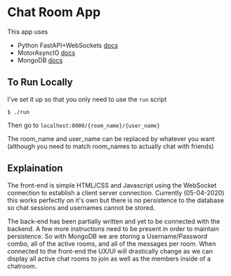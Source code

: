 # Chat Room App

This app uses 
- Python FastAPI+WebSockets [docs](https://fastapi.tiangolo.com/)
- MotorAsyncIO [docs](https://motor.readthedocs.io/en/stable/tutorial-asyncio.html)
- MongoDB [docs](https://docs.mongodb.com/manual/)


## To Run Locally

I've set it up so that you only need to use the `run` script

```
$ ./run
```

Then go to `localhost:8000/{room_name}/{user_name}`

The room_name and user_name can be replaced by whatever you want (although you need to match room_names to actually chat with friends)

## Explaination

The front-end is simple HTML/CSS and Javascript using the WebSocket connection to establish a client server connection. 
Currently (05-04-2020) this works perfectly on it's own but there is no persistence to the database so chat sessions and usernames cannot be stored.

The back-end has been partially written and yet to be connected with the backend. 
A few more instructions need to be present in order to maintain persistence.
So with MongoDB we are storing a Username/Password combo, all of the active rooms, and all of the messages per room.
When connected to the front-end the UX/UI will drastically change as we can display all active chat rooms to join as well as the members inside of a chatroom.
